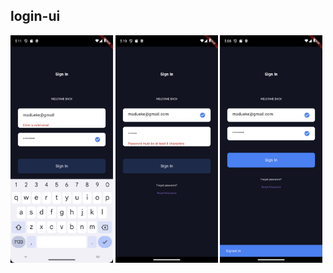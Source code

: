 ## login-ui

<p float="left">
<img src="https://raw.githubusercontent.com/UI-Light/login-ui/main/screenshots/screenshot_1.png"  width="32.5%"> 
<img src="https://raw.githubusercontent.com/UI-Light/login-ui/main/screenshots/screenshot_2.png"  width="32.5%"> 
<img src="https://raw.githubusercontent.com/UI-Light/login-ui/main/screenshots/screenshot_3.png"  width="32.5%"> 
</p>
